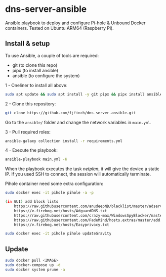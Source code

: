 # dns-server-ansible
Ansible playbook to deploy and configure Pi-hole & Unbound Docker containers. Tested on Ubuntu ARM64 (Raspberry Pi).

## Install & setup
To use Ansible, a couple of tools are required:

* git (to clone this repo)
* pipx (to install ansible)
* ansible (to configure the system)

1 - Oneliner to install all above:
```bash
sudo apt update && sudo apt install -y git pipx && pipx install ansible --include-deps && pipx ensurepath && exec $SHELL
```

2 - Clone this repository:
```bash
git clone https://github.com/fjfinch/dns-server-ansible.git
```

Go to the `ansible/` folder and change the network variables in `main.yml`.

3 - Pull required roles:
```bash
ansible-galaxy collection install -r requirements.yml
```

4 - Execute the playbook:
```bash
ansible-playbook main.yml -K
```

When the playbook executes the task *netplan*, it will give the device a static IP. If you used SSH to connect, the session will automatically terminate.

Pihole container need some extra configuration:
```bash
sudo docker exec -it pihole pihole -a -p

(in GUI) add block lists
    https://raw.githubusercontent.com/anudeepND/blacklist/master/adservers.txt                  - Advertising
    https://v.firebog.net/hosts/AdguardDNS.txt                                                  - Advertising
    https://raw.githubusercontent.com/crazy-max/WindowsSpyBlocker/master/data/hosts/spy.txt     - Tracking & Telemetry
    https://raw.githubusercontent.com/FadeMind/hosts.extras/master/add.2o7Net/hosts             - Tracking & Telemetry
    https://v.firebog.net/hosts/Easyprivacy.txt                                                 - Tracking & Telemetry

sudo docker exec -it pihole pihole updateGravity
```

## Update
```bash
sudo docker pull <IMAGE>
sudo docker-compose up -d
sudo docker system prune -a
```

